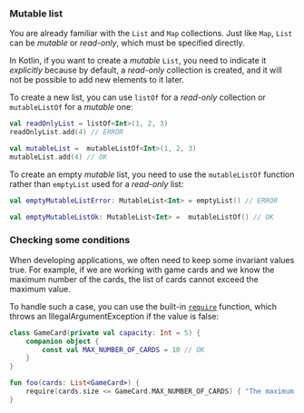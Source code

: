 ### Mutable list

You are already familiar with the `List` and `Map` collections.
Just like `Map`, `List` can be _mutable_ or _read-only_, which must be specified directly.

In Kotlin, if you want to create a _mutable_ `List`, you need to indicate it _explicitly_
because by default, a _read-only_ collection is created,
and it will not be possible to add new elements to it later.

To create a new list, you can use `listOf` for a _read-only_ collection or `mutableListOf` for a _mutable_ one:

```kotlin
val readOnlyList = listOf<Int>(1, 2, 3)
readOnlyList.add(4) // ERROR

val mutableList =  mutableListOf<Int>(1, 2, 3)
mutableList.add(4) // OK
```

To create an empty _mutable_ list, you need to use the `mutableListOf` function rather than `emptyList` used for a _read-only_ list:

```kotlin
val emptyMutableListError: MutableList<Int> = emptyList() // ERROR

val emptyMutableListOk: MutableList<Int> =  mutableListOf() // OK
```

### Checking some conditions

When developing applications, we often need to keep some invariant values true.
For example, if we are working with game cards and we know the maximum number of the cards,
the list of cards cannot exceed the maximum value.

To handle such a case, you can use the built-in [`require`](https://kotlinlang.org/api/latest/jvm/stdlib/kotlin/require.html) function, which throws an IllegalArgumentException if the value is false:

```kotlin
class GameCard(private val capacity: Int = 5) {
    companion object {
        const val MAX_NUMBER_OF_CARDS = 10 // OK
    }
}

fun foo(cards: List<GameCard>) {
    require(cards.size <= GameCard.MAX_NUMBER_OF_CARDS) { "The maximum number of cards is ${GameCard.MAX_NUMBER_OF_CARDS}" }
}
```

